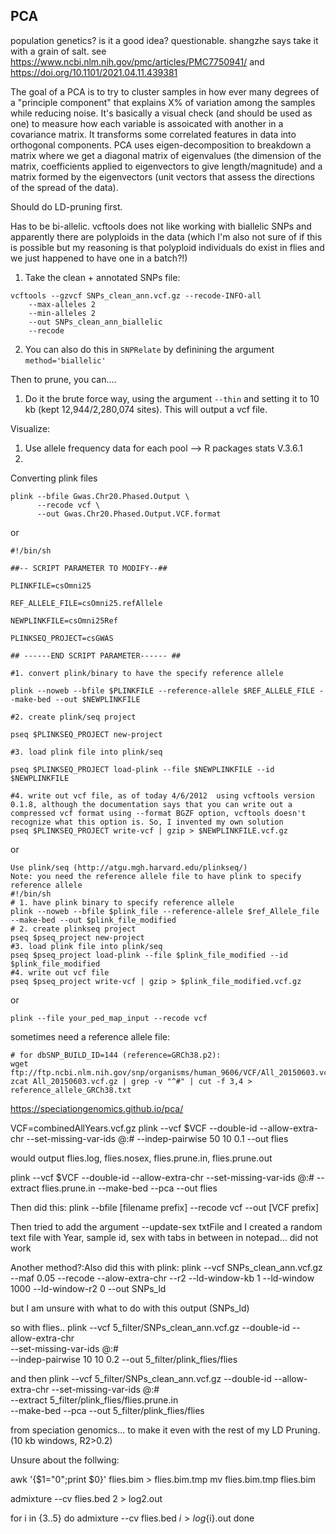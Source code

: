 ## PCA

population genetics? is it a good idea? questionable. shangzhe says take it with a grain of salt. see https://www.ncbi.nlm.nih.gov/pmc/articles/PMC7750941/ and https://doi.org/10.1101/2021.04.11.439381

The goal of a PCA is to try to cluster samples in how ever many degrees of a "principle component" that explains X% of variation among the samples while reducing noise. It's basically a visual check (and should be used as one) to measure how each variable is assoicated with another in a covariance matrix. It transforms some correlated features in data into orthogonal components. PCA uses eigen-decomposition to breakdown a matrix where we get a diagonal matrix of eigenvalues (the dimension of the matrix, coefficients applied to eigenvectors to give length/magnitude) and a matrix formed by the eigenvectors (unit vectors that assess the directions of the spread of the data). 

Should do LD-pruning first. 

Has to be bi-allelic. vcftools does not like working with biallelic SNPs and apparently there are polyploids in the data (which I'm also not sure of if this is possible but my reasoning is that polyploid individuals do exist in flies and we just happened to have one in a batch?!) 
1.  Take the clean + annotated SNPs file:

```
vcftools --gzvcf SNPs_clean_ann.vcf.gz --recode-INFO-all
	--max-alleles 2
	--min-alleles 2
	--out SNPs_clean_ann_biallelic
	--recode
```

2. You can also do this in `SNPRelate` by definining the argument `method='biallelic'`

Then to prune, you can....
1. Do it the brute force way, using the argument `--thin` and setting it to 10 kb (kept 12,944/2,280,074 sites). This will output a vcf file. 



Visualize:

1. Use allele frequency data for each pool --> R packages stats V.3.6.1
2. 

Converting plink files
```
plink --bfile Gwas.Chr20.Phased.Output \
      --recode vcf \
      --out Gwas.Chr20.Phased.Output.VCF.format
```

or 
```
#!/bin/sh
 
##-- SCRIPT PARAMETER TO MODIFY--##
 
PLINKFILE=csOmni25
 
REF_ALLELE_FILE=csOmni25.refAllele
 
NEWPLINKFILE=csOmni25Ref
 
PLINKSEQ_PROJECT=csGWAS
 
## ------END SCRIPT PARAMETER------ ##
 
#1. convert plink/binary to have the specify reference allele
 
plink --noweb --bfile $PLINKFILE --reference-allele $REF_ALLELE_FILE --make-bed --out $NEWPLINKFILE
 
#2. create plink/seq project
 
pseq $PLINKSEQ_PROJECT new-project
 
#3. load plink file into plink/seq
 
pseq $PLINKSEQ_PROJECT load-plink --file $NEWPLINKFILE --id $NEWPLINKFILE
 
#4. write out vcf file, as of today 4/6/2012  using vcftools version 0.1.8, although the documentation says that you can write out a compressed vcf format using --format BGZF option, vcftools doesn't recognize what this option is. So, I invented my own solution
pseq $PLINKSEQ_PROJECT write-vcf | gzip > $NEWPLINKFILE.vcf.gz
```
      

or
```
Use plink/seq (http://atgu.mgh.harvard.edu/plinkseq/)
Note: you need the reference allele file to have plink to specify reference allele
#!/bin/sh
# 1. have plink binary to specify reference allele
plink --noweb --bfile $plink_file --reference-allele $ref_Allele_file --make-bed --out $plink_file_modified
# 2. create plinkseq project
pseq $pseq_project new-project
#3. load plink file into plink/seq
pseq $pseq_project load-plink --file $plink_file_modified --id $plink_file_modified
#4. write out vcf file
pseq $pseq_project write-vcf | gzip > $plink_file_modified.vcf.gz
```
or 
```
plink --file your_ped_map_input --recode vcf
```
 
sometimes need a reference allele file:
```
# for dbSNP_BUILD_ID=144 (reference=GRCh38.p2):
wget ftp://ftp.ncbi.nlm.nih.gov/snp/organisms/human_9606/VCF/All_20150603.vcf.gz
zcat All_20150603.vcf.gz | grep -v "^#" | cut -f 3,4 > reference_allele_GRCh38.txt
```


https://speciationgenomics.github.io/pca/

VCF=combinedAllYears.vcf.gz
plink --vcf $VCF --double-id --allow-extra-chr --set-missing-var-ids @:# --indep-pairwise 50 10 0.1 --out flies

would output flies.log, flies.nosex, flies.prune.in, flies.prune.out

plink --vcf $VCF --double-id --allow-extra-chr --set-missing-var-ids @:# --extract flies.prune.in --make-bed --pca --out flies

Then did this: plink --bfile [filename prefix] --recode vcf --out [VCF prefix]

Then tried to add the argument --update-sex txtFile  and I created a random text file with Year, sample id, sex with tabs in between in notepad... did not work

Another method?:Also did this with plink:
plink --vcf SNPs_clean_ann.vcf.gz --maf 0.05 --recode --alow-extra-chr --r2 --ld-window-kb 1 --ld-window 1000 --ld-window-r2 0 --out SNPs_ld

but I am unsure with what to do with this output (SNPs_ld)

so with flies..
plink --vcf 5_filter/SNPs_clean_ann.vcf.gz --double-id --allow-extra-chr \
--set-missing-var-ids @:# \
--indep-pairwise 10 10 0.2 --out 5_filter/plink_flies/flies

and then
plink --vcf 5_filter/SNPs_clean_ann.vcf.gz --double-id --allow-extra-chr --set-missing-var-ids @:# \
--extract 5_filter/plink_flies/flies.prune.in \
--make-bed --pca --out 5_filter/plink_flies/flies

from speciation genomics... to make it even with the rest of my LD Pruning. (10 kb windows, R2>0.2)

Unsure about the follwing: 

awk '{$1="0";print $0}' flies.bim > flies.bim.tmp
mv flies.bim.tmp flies.bim

admixture --cv flies.bed 2 > log2.out

for i in {3..5}
do
 admixture --cv flies.bed $i > log${i}.out
done
